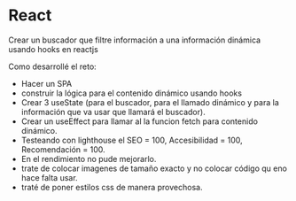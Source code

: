 # React
Crear un buscador que filtre información a una información dinámica usando hooks en reactjs

Como desarrollé el reto:
- Hacer un SPA
- construir la lógica para el contenido dinámico usando hooks
- Crear 3 useState (para el buscador, para el llamado dinámico y para la información que va usar que llamará el buscador).
- Crear un useEffect para llamar al la funcion fetch para contenido dinámico.
- Testeando con lighthouse el SEO = 100, Accesibilidad = 100, Recomendación = 100.
- En el rendimiento no pude mejorarlo.
- trate de colocar imagenes de tamaño exacto y no colocar código qu eno hace falta usar.
- traté de poner estilos css de manera provechosa.
